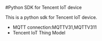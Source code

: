 #Python SDK for Tencent IoT device

This is a python sdk for Tencent IoT device. 
* MQTT connection:MQTTV31,MQTTV311
* Tencent IoT Thing Model
